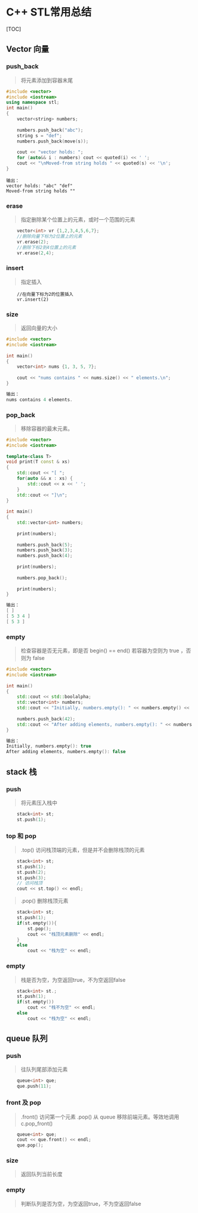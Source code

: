 # C++ STL常用总结

[TOC]


## Vector 向量

### push_back

> 将元素添加到容器末尾

```c++
#include <vector>
#include <iostream>
using namespace stl; 
int main()
{
    vector<string> numbers;
 
    numbers.push_back("abc");
    string s = "def";
    numbers.push_back(move(s));
 
    cout << "vector holds: ";
    for (auto&& i : numbers) cout << quoted(i) << ' ';
    cout << "\nMoved-from string holds " << quoted(s) << '\n';
}
```
```
输出：
vector holds: "abc" "def" 
Moved-from string holds ""
```
### erase
> 指定删除某个位置上的元素，或时一个范围的元素

```C++ 
    vector<int> vr {1,2,3,4,5,6,7};
    //删除向量下标为2位置上的元素
    vr.erase(2);
    //删除下标2到4位置上的元素
    vr.erase(2,4);
``` 

### insert 
> 指定插入

```
    //在向量下标为2的位置插入
    vr.insert(2)
```

### size

> 返回向量的大小

```c++
#include <vector>
#include <iostream>
 
int main()
{ 
    vector<int> nums {1, 3, 5, 7};
 
    cout << "nums contains " << nums.size() << " elements.\n";
}

输出：
nums contains 4 elements.
```

### pop_back
>移除容器的最末元素。

```c++
#include <vector>
#include <iostream>
 
template<class T>
void print(T const & xs)
{
    std::cout << "[ ";
    for(auto && x : xs) {
        std::cout << x << ' ';
    }
    std::cout << "]\n";
}
 
int main()
{
    std::vector<int> numbers;
 
    print(numbers); 
 
    numbers.push_back(5);
    numbers.push_back(3);
    numbers.push_back(4);
 
    print(numbers); 
 
    numbers.pop_back();
 
    print(numbers); 
}

输出：
[ ]
[ 5 3 4 ]
[ 5 3 ]
```
### empty
> 检查容器是否无元素，即是否 begin() == end()
> 若容器为空则为 true ，否则为 false

```c++
#include <vector>
#include <iostream>
 
int main()
{
    std::cout << std::boolalpha;
    std::vector<int> numbers;
    std::cout << "Initially, numbers.empty(): " << numbers.empty() << '\n';
 
    numbers.push_back(42);
    std::cout << "After adding elements, numbers.empty(): " << numbers.empty() << '\n';
}

输出：
Initially, numbers.empty(): true
After adding elements, numbers.empty(): false
```
## stack 栈

### push

> 将元素压入栈中

```c++
    stack<int> st;
    st.push(1);
```

### top 和 pop

> .top() 访问栈顶端的元素，但是并不会删除栈顶的元素

```c++
    stack<int> st;
    st.push(1);
    st.push(2);
    st.push(3);
    // 访问栈顶
    cout << st.top() << endl;
```

> .pop() 删除栈顶元素

```c++
    stack<int> st;
    st.push(1);
    if(st.empty()){
        st.pop();
        cout << "栈顶元素删除" << endl;
    }
    else
        cout << "栈为空" << endl;
```

### empty

> 栈是否为空，为空返回true，不为空返回false

```c++
    stack<int> st.;
    st.push(1);
    if(st.empty())
        cout << "栈不为空" << endl;
    else 
        cout << "栈为空" << endl;
```

## queue 队列

### push

> 往队列尾部添加元素

```c++
    queue<int> que;
    que.push(11);
```
### front 及 pop
> .front() 访问第一个元素
> .pop() 从 queue 移除前端元素。等效地调用 c.pop_front()

```c++
    queue<int> que;
    cout << que.front() << endl;
    que.pop();
```
### size

> 返回队列当前长度

### empty

> 判断队列是否为空，为空返回true，不为空返回false

